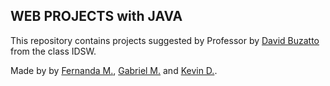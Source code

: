 ## WEB PROJECTS with JAVA

This repository contains projects suggested by Professor by <a href="https://github.com/davidbuzatto">David Buzatto</a> from the class IDSW.

Made by by <a href="https://github.com/Sunref">Fernanda M.</a>, <a href="https://github.com/gm64x">Gabriel M.</a> and <a href="https://github.com/kdz-22">Kevin D.</a>.
